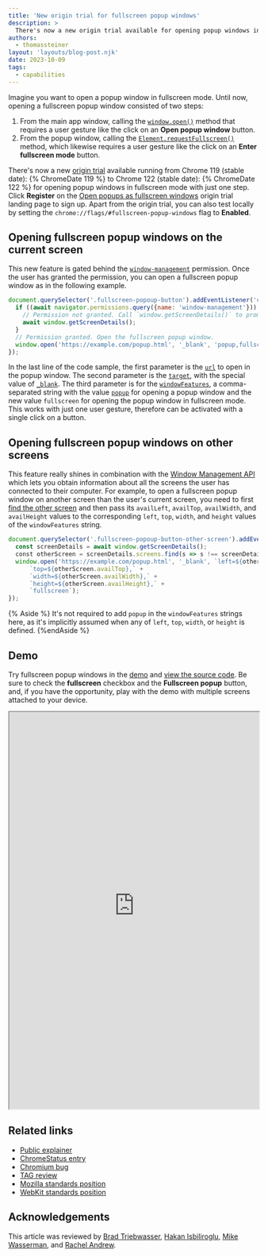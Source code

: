 ```yaml
---
title: 'New origin trial for fullscreen popup windows'
description: >
  There's now a new origin trial available for opening popup windows in fullscreen mode with just one step.
authors:
  - thomassteiner
layout: 'layouts/blog-post.njk'
date: 2023-10-09
tags:
  - capabilities
---
```


Imagine you want to open a popup window in fullscreen mode. Until now, opening a
fullscreen popup window consisted of two steps:

1. From the main app window, calling the
    [`window.open()`](https://developer.mozilla.org/docs/Web/API/Window/open)
    method that requires a user gesture like the click on an **Open popup
    window** button.
1. From the popup window, calling the
    [`Element.requestFullscreen()`](https://developer.mozilla.org/es/docs/Web/API/Element/requestFullscreen)
    method, which likewise requires a user gesture like the click on an **Enter
    fullscreen mode** button.

There's now a new
[origin trial](/docs/web-platform/origin-trials/)
available running from Chrome 119 (stable date): {% ChromeDate 119 %} to Chrome
122 (stable date): {% ChromeDate 122 %} for opening popup windows in fullscreen
mode with just one step. Click **Register** on the
[Open popups as fullscreen windows](https://developer.chrome.com/origintrials/#/view_trial/106960491150049281)
origin trial landing page to sign up.
Apart from the origin trial, you can also test locally
by setting the `chrome://flags/#fullscreen-popup-windows` flag to **Enabled**.

## Opening fullscreen popup windows on the current screen

This new feature is gated behind the
[`window-management`](/articles/window-management/#the-window-management-permission)
permission. Once the user has granted the permission, you can open a fullscreen
popup window as in the following example.

```js
document.querySelector('.fullscreen-popoup-button').addEventListener('click', async (e) => {
  if ((await navigator.permissions.query({name: 'window-management'})).state !== 'granted') {
    // Permission not granted. Call `window.getScreenDetails()` to prompt.
    await window.getScreenDetails();
  }
  // Permission granted. Open the fullscreen popup window.
  window.open('https://example.com/popup.html', '_blank', 'popup,fullscreen');
});
```

In the last line of the code sample, the first parameter is the
[`url`](https://developer.mozilla.org/docs/Web/API/Window/open#url) to
open in the popup window. The second parameter is the
[`target`](https://developer.mozilla.org/docs/Web/API/Window/open#target),
with the special value of
[`_blank`](https://developer.mozilla.org/docs/Web/HTML/Element/a#target).
The third parameter is for the
[`windowFeatures`](https://developer.mozilla.org/docs/Web/API/Window/open#windowfeatures),
a comma-separated string with the value
[`popup`](https://developer.mozilla.org/docs/Web/API/Window/open) for
opening a popup window and the new value `fullscreen` for opening the popup
window in fullscreen mode. This works with just one user gesture, therefore can
be activated with a single click on a button.

## Opening fullscreen popup windows on other screens

This feature really shines in combination with the
[Window Management API](/articles/window-management/)
which lets you obtain information about all the screens the user has connected
to their computer. For example, to open a fullscreen popup window on another
screen than the user's current screen, you need to first
[find the other screen](/articles/window-management/#the-getscreendetails-method)
and then pass its `availLeft`, `availTop`, `availWidth`, and `availHeight`
values to the corresponding `left`, `top`, `width`, and `height` values of the
`windowFeatures` string.

```js
document.querySelector('.fullscreen-popoup-button-other-screen').addEventListener('click', async (e) => {
  const screenDetails = await window.getScreenDetails();
  ​​const otherScreen = screenDetails.screens.find(s => s !== screenDetails.currentScreen);
  window.open('https://example.com/popup.html', '_blank', `left=${otherScreen.availLeft},` +
      `top=${otherScreen.availTop},` +
      `width=${otherScreen.availWidth},` +
      `height=${otherScreen.availHeight},` +
      `fullscreen`);
});
```

{% Aside %}
​​It's not required to add `popup` in the `windowFeatures` strings here, as it's
implicitly assumed when any of `left`, `top`, `width`, or `height` is defined.
{%endAside %}

## Demo

Try fullscreen popup windows in the
[demo](https://michaelwasserman.github.io/window-placement-demo/) and
[view the source code](https://github.com/michaelwasserman/window-placement-demo/).
Be sure to check the **fullscreen** checkbox and the **Fullscreen popup** button, and,
if you have the opportunity, play with the demo with multiple screens attached to
your device.

<iframe src="https://michaelwasserman.github.io/window-placement-demo/" style="width: 100%; height: 800px;" allow="window-management;fullscreen"></iframe>

## Related links

- [Public explainer](https://github.com/w3c/window-management/blob/main/EXPLAINER_fullscreen_popups.md)
- [ChromeStatus entry](https://chromestatus.com/feature/6002307972464640)
- [Chromium bug](https://bugs.chromium.org/p/chromium/issues/detail?id=1142516)
- [TAG review](https://github.com/w3ctag/design-reviews/issues/840)
- [Mozilla standards position](https://github.com/mozilla/standards-positions/issues/714)
- [WebKit standards position](https://github.com/WebKit/standards-positions/issues/101)

## Acknowledgements

This article was reviewed by [Brad
Triebwasser](https://www.linkedin.com/in/bradtriebwasser), [Hakan
Isbiliroglu](https://www.linkedin.com/in/hakan-isbiliroglu),
[Mike Wasserman](https://www.linkedin.com/in/mike-wasserman), and [Rachel
Andrew](https://rachelandrew.co.uk/).
